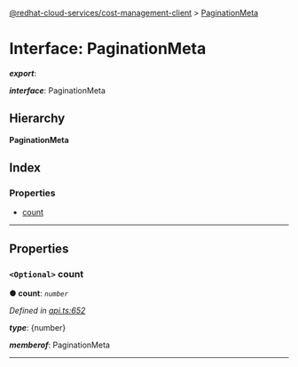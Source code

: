 [@redhat-cloud-services/cost-management-client](../README.md) > [PaginationMeta](../interfaces/paginationmeta.md)

# Interface: PaginationMeta

*__export__*: 

*__interface__*: PaginationMeta

## Hierarchy

**PaginationMeta**

## Index

### Properties

* [count](paginationmeta.md#count)

---

## Properties

<a id="count"></a>

### `<Optional>` count

**● count**: *`number`*

*Defined in [api.ts:652](https://github.com/RedHatInsights/javascript-clients/blob/master/packages/cost-management/api.ts#L652)*

*__type__*: {number}

*__memberof__*: PaginationMeta

___

